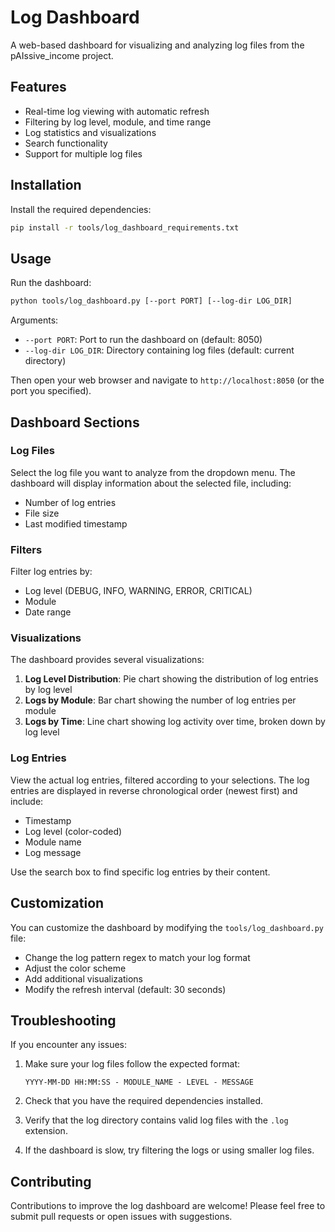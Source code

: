 # Log Dashboard

A web-based dashboard for visualizing and analyzing log files from the pAIssive_income project.

## Features

- Real-time log viewing with automatic refresh
- Filtering by log level, module, and time range
- Log statistics and visualizations
- Search functionality
- Support for multiple log files

## Installation

Install the required dependencies:

```bash
pip install -r tools/log_dashboard_requirements.txt
```

## Usage

Run the dashboard:

```bash
python tools/log_dashboard.py [--port PORT] [--log-dir LOG_DIR]
```

Arguments:
- `--port PORT`: Port to run the dashboard on (default: 8050)
- `--log-dir LOG_DIR`: Directory containing log files (default: current directory)

Then open your web browser and navigate to `http://localhost:8050` (or the port you specified).

## Dashboard Sections

### Log Files

Select the log file you want to analyze from the dropdown menu. The dashboard will display information about the selected file, including:
- Number of log entries
- File size
- Last modified timestamp

### Filters

Filter log entries by:
- Log level (DEBUG, INFO, WARNING, ERROR, CRITICAL)
- Module
- Date range

### Visualizations

The dashboard provides several visualizations:

1. **Log Level Distribution**: Pie chart showing the distribution of log entries by log level
2. **Logs by Module**: Bar chart showing the number of log entries per module
3. **Logs by Time**: Line chart showing log activity over time, broken down by log level

### Log Entries

View the actual log entries, filtered according to your selections. The log entries are displayed in reverse chronological order (newest first) and include:
- Timestamp
- Log level (color-coded)
- Module name
- Log message

Use the search box to find specific log entries by their content.

## Customization

You can customize the dashboard by modifying the `tools/log_dashboard.py` file:

- Change the log pattern regex to match your log format
- Adjust the color scheme
- Add additional visualizations
- Modify the refresh interval (default: 30 seconds)

## Troubleshooting

If you encounter any issues:

1. Make sure your log files follow the expected format:
   ```
   YYYY-MM-DD HH:MM:SS - MODULE_NAME - LEVEL - MESSAGE
   ```

2. Check that you have the required dependencies installed.

3. Verify that the log directory contains valid log files with the `.log` extension.

4. If the dashboard is slow, try filtering the logs or using smaller log files.

## Contributing

Contributions to improve the log dashboard are welcome! Please feel free to submit pull requests or open issues with suggestions.
